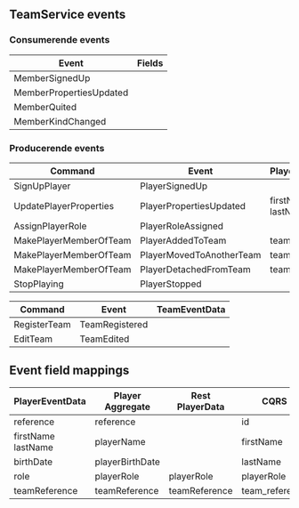 ## TeamService events

### Consumerende events

| Event | Fields |
|-------|-------------|
| MemberSignedUp | 
| MemberPropertiesUpdated |
| MemberQuited |
| MemberKindChanged |

### Producerende events
| Command | Event | PlayerEventData | API |
|---------|-------|--------|-----|
| SignUpPlayer | PlayerSignedUp |
| UpdatePlayerProperties | PlayerPropertiesUpdated | firstName, lastName |
| AssignPlayerRole | PlayerRoleAssigned |  |
| MakePlayerMemberOfTeam | PlayerAddedToTeam | teamReference
| MakePlayerMemberOfTeam | PlayerMovedToAnotherTeam | teamReference
| MakePlayerMemberOfTeam | PlayerDetachedFromTeam | teamReference
| StopPlaying | PlayerStopped |

| Command | Event | TeamEventData |
| ------- | ----- | ------------- |
| RegisterTeam | TeamRegistered |
| EditTeam | TeamEdited |

## Event field mappings

| PlayerEventData | Player<br>Aggregate | Rest<br>PlayerData | CQRS |
|--------------| -------- | ----- | ----- |
| reference | reference | | id |
| firstName<br>lastName| playerName | | firstName |
| birthDate | playerBirthDate | | lastName |
| role | playerRole | playerRole | playerRole | 
| teamReference | teamReference | teamReference | team_reference

